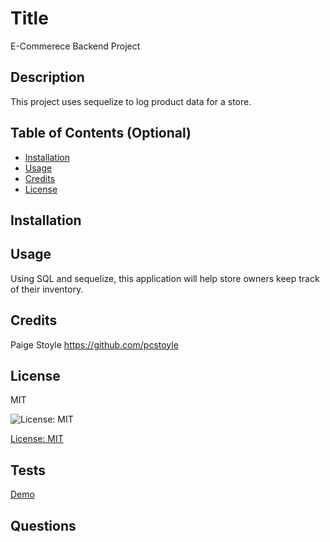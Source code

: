 # Title

E-Commerece Backend Project

## Description

This project uses sequelize to log product data for a store.

## Table of Contents (Optional)

- [Installation](#installation)
- [Usage](#usage)
- [Credits](#credits)
- [License](#license)

## Installation



## Usage

Using SQL and sequelize, this application will help store owners keep track of their inventory. 

## Credits

Paige Stoyle https://github.com/pcstoyle

## License 
MIT

![License: MIT](https://img.shields.io/badge/license-mit-green.svg)

[License: MIT](https://www.mit.edu/~amini/LICENSE.md)

## Tests

[Demo](<assets/Challenge 13 Ecommerece Backend.mp4>)

## Questions